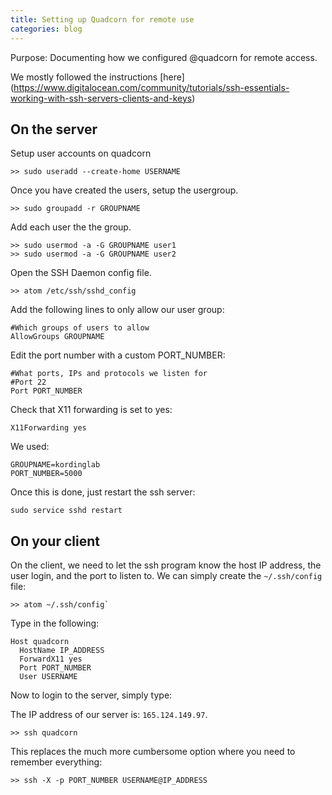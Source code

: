 ```yaml
---
title: Setting up Quadcorn for remote use
categories: blog
---
```


Purpose: Documenting how we configured @quadcorn for remote access.


We mostly followed the instructions [here]
(https://www.digitalocean.com/community/tutorials/ssh-essentials-working-with-ssh-servers-clients-and-keys)

## On the server

Setup user accounts on quadcorn

```
>> sudo useradd --create-home USERNAME
```

Once you have created the users, setup the usergroup.

```
>> sudo groupadd -r GROUPNAME
```

Add each user the the group.

```
>> sudo usermod -a -G GROUPNAME user1
>> sudo usermod -a -G GROUPNAME user2
```

Open the SSH Daemon config file.

```
>> atom /etc/ssh/sshd_config
```

Add the following lines to only allow our user group:

```
#Which groups of users to allow
AllowGroups GROUPNAME
```

Edit the port number with a custom PORT_NUMBER:

```
#What ports, IPs and protocols we listen for
#Port 22
Port PORT_NUMBER
```

Check that X11 forwarding is set to yes:

```
X11Forwarding yes
```

We used:

```
GROUPNAME=kordinglab
PORT_NUMBER=5000
```

Once this is done, just restart the ssh server:

```
sudo service sshd restart
```

## On your client

On the client, we need to let the ssh program know the host IP address, the user login, and the port to listen to. We can simply create the `~/.ssh/config` file:

```
>> atom ~/.ssh/config`
```

Type in the following:

```
Host quadcorn
  HostName IP_ADDRESS
  ForwardX11 yes
  Port PORT_NUMBER
  User USERNAME
```

Now to login to the server, simply type:

The IP address of our server is: `165.124.149.97`.

```
>> ssh quadcorn
```

This replaces the much more cumbersome option where you need to remember everything:

```
>> ssh -X -p PORT_NUMBER USERNAME@IP_ADDRESS
```
